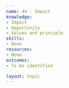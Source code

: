 ```yaml
---
name: 44 - Impact
knowledge:
- Impact
- Opportunity
- Values and principle
skills:
- None
resources:
- None
outcomes:
- To be identified

layout: topic
---
```

